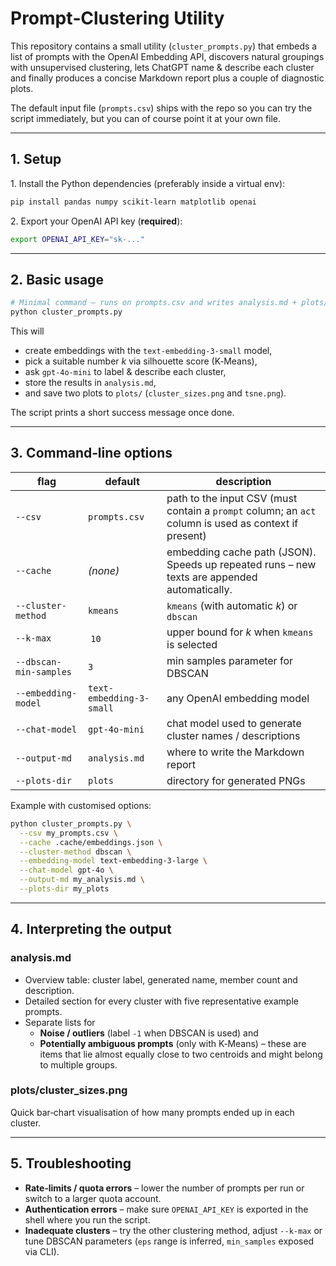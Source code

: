 # Prompt‑Clustering Utility

This repository contains a small utility (`cluster_prompts.py`) that embeds a
list of prompts with the OpenAI Embedding API, discovers natural groupings with
unsupervised clustering, lets ChatGPT name & describe each cluster and finally
produces a concise Markdown report plus a couple of diagnostic plots.

The default input file (`prompts.csv`) ships with the repo so you can try the
script immediately, but you can of course point it at your own file.

---

## 1. Setup

1. Install the Python dependencies (preferably inside a virtual env):

```bash
pip install pandas numpy scikit-learn matplotlib openai
```

2. Export your OpenAI API key (**required**):

```bash
export OPENAI_API_KEY="sk‑..."
```

---

## 2. Basic usage

```bash
# Minimal command – runs on prompts.csv and writes analysis.md + plots/
python cluster_prompts.py
```

This will

* create embeddings with the `text-embedding-3-small` model, 
* pick a suitable number *k* via silhouette score (K‑Means),
* ask `gpt‑4o‑mini` to label & describe each cluster,
* store the results in `analysis.md`,
* and save two plots to `plots/` (`cluster_sizes.png` and `tsne.png`).

The script prints a short success message once done.

---

## 3. Command‑line options

| flag | default | description |
|------|---------|-------------|
| `--csv` | `prompts.csv` | path to the input CSV (must contain a `prompt` column; an `act` column is used as context if present) |
| `--cache` | _(none)_ | embed­ding cache path (JSON). Speeds up repeated runs – new texts are appended automatically. |
| `--cluster-method` | `kmeans` | `kmeans` (with automatic *k*) or `dbscan` |
| `--k-max` | `10` | upper bound for *k* when `kmeans` is selected |
| `--dbscan-min-samples` | `3` | min samples parameter for DBSCAN |
| `--embedding-model` | `text-embedding-3-small` | any OpenAI embedding model |
| `--chat-model` | `gpt-4o-mini` | chat model used to generate cluster names / descriptions |
| `--output-md` | `analysis.md` | where to write the Markdown report |
| `--plots-dir` | `plots` | directory for generated PNGs |

Example with customised options:

```bash
python cluster_prompts.py \
  --csv my_prompts.csv \
  --cache .cache/embeddings.json \
  --cluster-method dbscan \
  --embedding-model text-embedding-3-large \
  --chat-model gpt-4o \
  --output-md my_analysis.md \
  --plots-dir my_plots
```

---

## 4. Interpreting the output

### analysis.md

* Overview table: cluster label, generated name, member count and description.
* Detailed section for every cluster with five representative example prompts.
* Separate lists for
  * **Noise / outliers** (label `‑1` when DBSCAN is used) and
  * **Potentially ambiguous prompts** (only with K‑Means) – these are items that
    lie almost equally close to two centroids and might belong to multiple
    groups.

### plots/cluster_sizes.png

Quick bar‑chart visualisation of how many prompts ended up in each cluster.

---

## 5. Troubleshooting

* **Rate‑limits / quota errors** – lower the number of prompts per run or switch
  to a larger quota account.
* **Authentication errors** – make sure `OPENAI_API_KEY` is exported in the
  shell where you run the script.
* **Inadequate clusters** – try the other clustering method, adjust `--k-max`
  or tune DBSCAN parameters (`eps` range is inferred, `min_samples` exposed via
  CLI).
